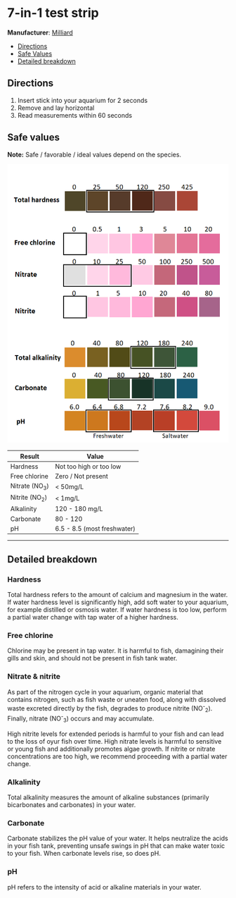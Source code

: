 # 7-in-1 test strip

**Manufacturer**: [Milliard](https://www.milliardbrands.com/) 

* [Directions](#Directions)
* [Safe Values](#Safe-values)
* [Detailed breakdown](#Detailed-breakdown)

## Directions
1. Insert stick into your aquarium for 2 seconds
1. Remove and lay horizontal
1. Read measurements within 60 seconds

## Safe values

**Note:** Safe / favorable / ideal values depend on the species.

![Milliard 7-in-1 test result colors](images/milliard/milliard_7in1test.png)

| Result             | Value                       |
|--------------------|-----------------------------|
| Hardness | Not too high or too low     |
| Free chlorine | Zero / Not present          |
| Nitrate (NO<sub>3</sub>) | < 50mg/L              |
| Nitrite (NO<sub>2</sub>) | < 1mg/L               |
| Alkalinity | 120 - 180 mg/L              |
| Carbonate | 80 - 120                    |
| pH | 6.5 - 8.5 (most freshwater) |

---

## Detailed breakdown

### Hardness

Total hardness refers to the amount of calcium and magnesium in the water. If water hardness level is significantly high, add soft water to your aquarium, for example distilled or osmosis water. If water hardness is too low, perform a partial water change with tap water of a higher hardness.

### Free chlorine

Chlorine may be present in tap water. It is harmful to fish, damagining their gills and skin, and should not be present in fish tank water.

### Nitrate & nitrite

As part of the nitrogen cycle in your aquarium, organic material that contains nitrogen, such as fish waste or uneaten food, along with dissolved waste excreted directly by the fish, degrades to produce nitrite (NO<sup>-</sup><sub>2</sub>). Finally, nitrate (NO<sup>-</sup><sub>3</sub>) occurs and may accumulate.

High nitrite levels for extended periods is harmful to your fish and can lead to the loss of oyur fish over time. High nitrate levels is harmful to sensitive or young fish and additionally promotes algae growth. If nitrite or nitrate concentrations are too high, we recommend proceeding with a partial water change.

### Alkalinity

Total alkalinity measures the amount of alkaline substances (primarily bicarbonates and carbonates) in your water.

### Carbonate

Carbonate stabilizes the pH value of your water. It helps neutralize the acids in your fish tank, preventing unsafe swings in pH that can make water toxic to your fish. When carbonate levels rise, so does pH.

### pH

pH refers to the intensity of acid or alkaline materials in your water.
